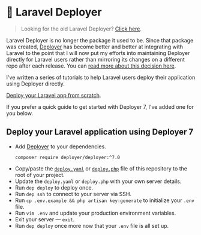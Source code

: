 # 🚀 Laravel Deployer

> Looking for the old Laravel Deployer? [Click here](https://github.com/lorisleiva/laravel-deployer/tree/old).

Laravel Deployer is no longer the package it used to be. Since that package was created, [Deployer](https://github.com/deployphp/deployer) has become better and better at integrating with Laravel to the point that I will now put my efforts into maintaining Deployer directly for Laravel users rather than mirroring its changes on a different repo after each release. You can [read more about this decision here](https://twitter.com/lorismatic/status/1376519608207867907?s=20).

I've written a series of tutorials to help Laravel users deploy their application using Deployer directly.

[Deploy your Laravel app from scratch](https://lorisleiva.com/deploy-your-laravel-app-from-scratch).

If you prefer a quick guide to get started with Deployer 7, I've added one for you below.

## Deploy your Laravel application using Deployer 7

- Add [Deployer](https://github.com/deployphp/deployer) to your dependencies.
  ```shell
  composer require deployer/deployer:^7.0
  ```
- Copy/paste the [`deploy.yaml`](./deploy.yaml) or [`deploy.php`](./deploy.php) file of this repository to the root of your project.
- Update the `deploy.yaml` or `deploy.php` with your own server details.
- Run `dep deploy` to deploy once.
- Run `dep ssh` to connect to your server via SSH.
- Run `cp .env.example && php artisan key:generate` to initialize your `.env` file.
- Run `vim .env` and update your production environment variables.
- Exit your server — `exit`.
- Run `dep deploy` once more now that your `.env` file is all set up.
